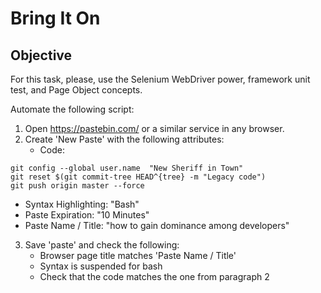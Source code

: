# Bring It On

## Objective
For this task, please, use the Selenium WebDriver power, framework unit test, and Page Object concepts.

Automate the following script:

1. Open https://pastebin.com/ or a similar service in any browser.
2. Create 'New Paste' with the following attributes:
   - Code:
```shell
git config --global user.name  "New Sheriff in Town"
git reset $(git commit-tree HEAD^{tree} -m "Legacy code")
git push origin master --force
```
   - Syntax Highlighting: "Bash"
   - Paste Expiration: "10 Minutes"
   - Paste Name / Title: "how to gain dominance among developers"
3. Save 'paste' and check the following:
   - Browser page title matches 'Paste Name / Title'
   - Syntax is suspended for bash
   - Check that the code matches the one from paragraph 2
